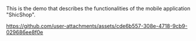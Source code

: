 This is the demo that describes the functionalities of the mobile application "ShicShop".

https://github.com/user-attachments/assets/cde6b557-308e-4718-9cb9-029686ee8f0e

